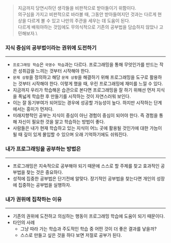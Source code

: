 > 지금까지 당연시하던 생각들을 비판적으로 받아들이기 위함이다.\
> 의구심을 가지고 비판적으로 바라볼 때, 그동안 받아들여지던 것과는 다르게 현상을 다르게 볼 수 있고 나만의 주관을 세우는 데 도움이 된다.\
> 다르게 배워야하는 것임에도 무의식적으로 기존의 공부법을 담습하지 않았나 고민해보자.\

### 지식 중심의 공부법이라는 권위에 도전하기

---

- `프로그래밍 학습`은 `국영수 학습`과는 다르다. 프로그래밍을 통해 무엇인가를 만드는 작은 성취감을 느끼는 것부터 시작해야 한다.
- `문제 상황`을 정의하고 해당 `문제 상황`을 해결하기 위해 프로그래밍을 도구로 활용하는 것부터 시작해야 한다. 이렇게 했을 때, 우린 프로그래밍에 재미를 느낄 수 있다.
- 지금까지 우리가 학습해온 습관으로 본다면 프로그래밍을 잘 하기 위해선 먼저 지식을 폭넓게 학습한 후 만들기를 시작하는 것이 자연스러워 보인다.
- 이는 잘 동기부여가 되어있는 경우에 성공할 가능성이 높다. 하지만 시작하는 단계에서는 흥미가 먼저다.
- 미래지향적인 공부는 지식이 중심이 아닌 경험이 중심이 되어야 한다. 즉 경험을 통해 자신이 필요한 것을 알고 학습하는 방법이 좋다.
- 사람들은 내가 현재 학습하고 있는 지식이 어느 곳에 활용될 것인가에 대한 가늠이 될 때 깊이 있게 몰입할 수 있으며 오래 기억하기에도 쉬워진다.

### 내가 프로그래밍을 공부하는 방법은

---

- 프로그래밍은 지속적으로 공부해야 되기 때문에 스스로 할 주제를 찾고 효과적인 공부법을 찾는 것은 중요하다.
- 성적에 집중한 공부법은 단기전에 알맞다. 장기적인 공부법을 찾는다면 개인의 성장에 집중하는 공부법을 실행하자.

### 내가 권위에 집착하는 이유

---

- 기존의 권위에 도전하고 의심하는 행동이 프로그래밍 학습에 도움이 되기 때문이다.
- 타인의 사례
    - 그냥 따라 가는 학습과 주도적인 학습 중 어떤 것이 더 좋은 결과를 낳을까?
    - 스스로 만들고 싶은 것을 하다 보면 저절로 공부가 된다.